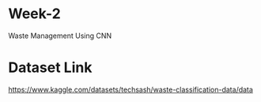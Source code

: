 # Week-2
Waste Management Using CNN

# Dataset Link
https://www.kaggle.com/datasets/techsash/waste-classification-data/data
